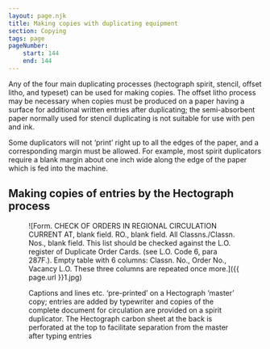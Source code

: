 ```yaml
---
layout: page.njk
title: Making copies with duplicating equipment
section: Copying
tags: page
pageNumber:
    start: 144
    end: 144
---
```


Any of the four main duplicating processes (hectograph spirit, stencil, offset litho, and typeset) can be used for making copies. The offset litho process may be necessary when copies must be produced on a paper having a surface for additional written entries after duplicating; the semi-absorbent paper normally used for stencil duplicating is not suitable for use with pen and ink.

Some duplicators will not ‘print’ right up to all the edges of the paper, and a corresponding margin must be allowed. For example, most spirit duplicators require a blank margin about one inch wide along the edge of the paper which is fed into the machine.

## Making copies of entries by the Hectograph process

<figure>

![Form.
CHECK OF ORDERS IN REGIONAL CIRCULATION CURRENT AT, blank field.
RO., blank field.
All Classns./Classn. Nos., blank field.
This list should be checked against the L.O. register of Duplicate Order Cards.
(see L.O. Code 6, para 287F.).
Empty table with 6 columns: Classn. No., Order No., Vacancy L.O.
These three columns are repeated once more.]({{ page.url }}1.jpg)

<figcaption>
Captions and lines etc. ‘pre-printed’ on a Hectograph ‘master’ copy; entries are added by typewriter and copies of the complete document for circulation are provided on a spirit duplicator. The Hectograph carbon sheet at the back is perforated at the top to facilitate separation from the master after typing entries
</figcaption>
</figure>
